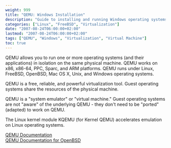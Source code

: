```yaml
---
weight: 999
title: "QEMU: Windows Installation"
description: "Guide to installing and running Windows operating systems in QEMU virtual machines."
categories: ["Linux", "FreeBSD", "Virtualization"]
date: "2007-08-24T06:00:00+02:00"
lastmod: "2007-08-24T06:00:00+02:00"
tags: ["QEMU", "Windows", "Virtualization", "Virtual Machine"]
toc: true
---
```


QEMU allows you to run one or more operating systems (and their applications) in isolation on the same physical machine. QEMU works on x86, x86-64, PPC, Sparc, and ARM platforms. QEMU runs under Linux, FreeBSD, OpenBSD, Mac OS X, Unix, and Windows operating systems.

QEMU is a free, reliable, and powerful virtualization tool. Guest operating systems share the resources of the physical machine.

QEMU is a "system emulator" or "virtual machine." Guest operating systems are not "aware" of the underlying QEMU - they don't need to be "ported" (adapted) to work on QEMU.

The Linux kernel module KQEMU (for Kernel QEMU) accelerates emulation on Linux operating systems.

[QEMU Documentation](/pdf/qemu.pdf)  
[QEMU Documentation for OpenBSD](/pdf/qemu_obsd.pdf)
